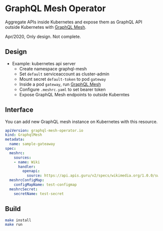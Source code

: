# GraphQL Mesh Operator

Aggregate APIs inside Kubernetes and expose them as GraphQL API outside Kubernetes with [GraphQL Mesh](https://github.com/Urigo/graphql-mesh).

Apr/2020, Only design. Not complete. 

## Design

- Example: kubernetes api server
    - Create namespace graphql-mesh
    - Set `default` serviceaccount as cluster-admin
    - Mount secret `default-token` to pod `gateway`
    - Inside a pod `gateway`, run [GraphQL Mesh](https://github.com/Urigo/graphql-mesh)
    - Configure `.meshrc.yaml` to set bearer token
    - Expose GraphQL Mesh endpoints to outside Kuberntes

## Interface

You can add new GraphQL mesh instance on Kubernetes with this resource.

```yaml
apiVersion: graphql-mesh-operator.io
kind: GraphqlMesh
metadata:
  name: sample-gateaway
spec:
  meshrc:
    sources:
    - name: Wiki
      handler:
        openapi:
          source: https://api.apis.guru/v2/specs/wikimedia.org/1.0.0/swagger.yaml
  meshrcConfigMap:
    configMapName: test-configmap
  meshrcSecret:
    secretName: test-secret
```

## Build

```sh
make install
make run
```
